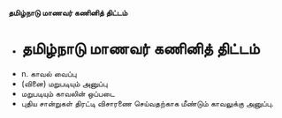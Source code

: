 **தமிழ்நாடு மாணவர் கணினித் திட்டம்**
- # தமிழ்நாடு மாணவர் கணினித் திட்டம்
- n. காவல் வைப்பு
- (வினை) மறுபடியும் அனுப்பு
- மறுபடியும் காவலின் ஒப்படை
- புதிய சான்றுகள் திரட்டி விசாரணை செய்வதற்காக மீண்டும் காவலுக்கு அனுப்பு.

